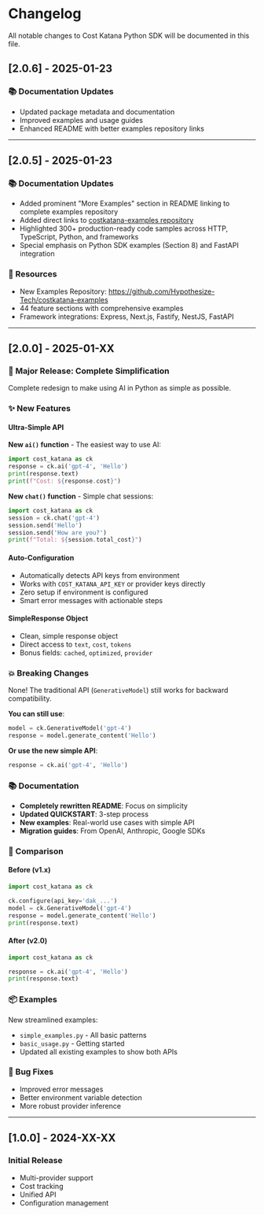 # Changelog

All notable changes to Cost Katana Python SDK will be documented in this file.

## [2.0.6] - 2025-01-23

### 📚 Documentation Updates
- Updated package metadata and documentation
- Improved examples and usage guides
- Enhanced README with better examples repository links

---

## [2.0.5] - 2025-01-23

### 📚 Documentation Updates
- Added prominent "More Examples" section in README linking to complete examples repository
- Added direct links to [costkatana-examples repository](https://github.com/Hypothesize-Tech/costkatana-examples)
- Highlighted 300+ production-ready code samples across HTTP, TypeScript, Python, and frameworks
- Special emphasis on Python SDK examples (Section 8) and FastAPI integration

### 🔗 Resources
- New Examples Repository: https://github.com/Hypothesize-Tech/costkatana-examples
- 44 feature sections with comprehensive examples
- Framework integrations: Express, Next.js, Fastify, NestJS, FastAPI

---

## [2.0.0] - 2025-01-XX

### 🚀 Major Release: Complete Simplification

Complete redesign to make using AI in Python as simple as possible.

### ✨ New Features

#### Ultra-Simple API

**New `ai()` function** - The easiest way to use AI:
```python
import cost_katana as ck
response = ck.ai('gpt-4', 'Hello')
print(response.text)
print(f"Cost: ${response.cost}")
```

**New `chat()` function** - Simple chat sessions:
```python
import cost_katana as ck
session = ck.chat('gpt-4')
session.send('Hello')
session.send('How are you?')
print(f"Total: ${session.total_cost}")
```

#### Auto-Configuration
- Automatically detects API keys from environment
- Works with `COST_KATANA_API_KEY` or provider keys directly
- Zero setup if environment is configured
- Smart error messages with actionable steps

#### SimpleResponse Object
- Clean, simple response object
- Direct access to `text`, `cost`, `tokens`
- Bonus fields: `cached`, `optimized`, `provider`

### 💥 Breaking Changes

None! The traditional API (`GenerativeModel`) still works for backward compatibility.

**You can still use**:
```python
model = ck.GenerativeModel('gpt-4')
response = model.generate_content('Hello')
```

**Or use the new simple API**:
```python
response = ck.ai('gpt-4', 'Hello')
```

### 📚 Documentation

- **Completely rewritten README**: Focus on simplicity
- **Updated QUICKSTART**: 3-step process
- **New examples**: Real-world use cases with simple API
- **Migration guides**: From OpenAI, Anthropic, Google SDKs

### 🎯 Comparison

#### Before (v1.x)
```python
import cost_katana as ck

ck.configure(api_key='dak_...')
model = ck.GenerativeModel('gpt-4')
response = model.generate_content('Hello')
print(response.text)
```

#### After (v2.0)
```python
import cost_katana as ck

response = ck.ai('gpt-4', 'Hello')
print(response.text)
```

### 📦 Examples

New streamlined examples:
- `simple_examples.py` - All basic patterns
- `basic_usage.py` - Getting started
- Updated all existing examples to show both APIs

### 🐛 Bug Fixes

- Improved error messages
- Better environment variable detection
- More robust provider inference

---

## [1.0.0] - 2024-XX-XX

### Initial Release
- Multi-provider support
- Cost tracking
- Unified API
- Configuration management
